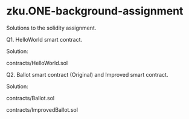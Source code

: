 # zku.ONE-background-assignment
Solutions to the solidity assignment.

Q1. HelloWorld smart contract.

Solution:

contracts/HelloWorld.sol

Q2. Ballot smart contract (Original) and Improved smart contract.

Solution:

contracts/Ballot.sol

contracts/ImprovedBallot.sol
 
